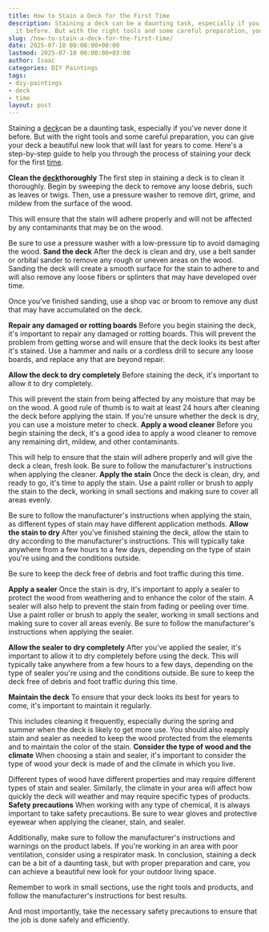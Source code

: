 ```yaml
---
title: How to Stain a Deck for the First Time
description: Staining a deck can be a daunting task, especially if you've never done
  it before. But with the right tools and some careful preparation, you can give your...
slug: /how-to-stain-a-deck-for-the-first-time/
date: 2025-07-10 00:00:00+00:00
lastmod: 2025-07-10 00:00:00+03:00
author: Isaac
categories: DIY Paintings
tags:
- diy-paintings
- deck
- time
layout: post
---
```

Staining a [deck](https://en.wikipedia.org/wiki/Deck_(building))can be a daunting task, especially if you've never done it before. But with the right tools and some careful preparation, you can give your deck a beautiful new look that will last for years to come. Here's a step-by-step guide to help you through the process of staining your deck for the first [time](https://pestpolicy.com/time-americans-spend-mowing/).

**Clean the [deck](https://pestpolicy.com/what-is-the-alternative-to-sanding-a-deck/)thoroughly** The first step in staining a deck is to clean it thoroughly. Begin by sweeping the deck to remove any loose debris, such as leaves or twigs. Then, use a pressure washer to remove dirt, grime, and mildew from the surface of the wood.

This will ensure that the stain will adhere properly and will not be affected by any contaminants that may be on the wood.

Be sure to use a pressure washer with a low-pressure tip to avoid damaging the wood. **Sand the deck** After the deck is clean and dry, use a belt sander or orbital sander to remove any rough or uneven areas on the wood. Sanding the deck will create a smooth surface for the stain to adhere to and will also remove any loose fibers or splinters that may have developed over time.

Once you've finished sanding, use a shop vac or broom to remove any dust that may have accumulated on the deck.

**Repair any damaged or rotting boards** Before you begin staining the deck, it's important to repair any damaged or rotting boards. This will prevent the problem from getting worse and will ensure that the deck looks its best after it's stained. Use a hammer and nails or a cordless drill to secure any loose boards, and replace any that are beyond repair.

**Allow the deck to dry completely** Before staining the deck, it's important to allow it to dry completely.

This will prevent the stain from being affected by any moisture that may be on the wood. A good rule of thumb is to wait at least 24 hours after cleaning the deck before applying the stain. If you're unsure whether the deck is dry, you can use a moisture meter to check. **Apply a wood cleaner** Before you begin staining the deck, it's a good idea to apply a wood cleaner to remove any remaining dirt, mildew, and other contaminants.

This will help to ensure that the stain will adhere properly and will give the deck a clean, fresh look. Be sure to follow the manufacturer's instructions when applying the cleaner. **Apply the stain** Once the deck is clean, dry, and ready to go, it's time to apply the stain. Use a paint roller or brush to apply the stain to the deck, working in small sections and making sure to cover all areas evenly.

Be sure to follow the manufacturer's instructions when applying the stain, as different types of stain may have different application methods. **Allow the stain to dry** After you've finished staining the deck, allow the stain to dry according to the manufacturer's instructions. This will typically take anywhere from a few hours to a few days, depending on the type of stain you're using and the conditions outside.

Be sure to keep the deck free of debris and foot traffic during this time.

**Apply a sealer** Once the stain is dry, it's important to apply a sealer to protect the wood from weathering and to enhance the color of the stain. A sealer will also help to prevent the stain from fading or peeling over time. Use a paint roller or brush to apply the sealer, working in small sections and making sure to cover all areas evenly. Be sure to follow the manufacturer's instructions when applying the sealer.

**Allow the sealer to dry completely** After you've applied the sealer, it's important to allow it to dry completely before using the deck. This will typically take anywhere from a few hours to a few days, depending on the type of sealer you're using and the conditions outside. Be sure to keep the deck free of debris and foot traffic during this time.

**Maintain the deck** To ensure that your deck looks its best for years to come, it's important to maintain it regularly.

This includes cleaning it frequently, especially during the spring and summer when the deck is likely to get more use. You should also reapply stain and sealer as needed to keep the wood protected from the elements and to maintain the color of the stain. **Consider the type of wood and the climate** When choosing a stain and sealer, it's important to consider the type of wood your deck is made of and the climate in which you live.

Different types of wood have different properties and may require different types of stain and sealer. Similarly, the climate in your area will affect how quickly the deck will weather and may require specific types of products. **Safety precautions** When working with any type of chemical, it is always important to take safety precautions. Be sure to wear gloves and protective eyewear when applying the cleaner, stain, and sealer.

Additionally, make sure to follow the manufacturer's instructions and warnings on the product labels. If you're working in an area with poor ventilation, consider using a respirator mask. In conclusion, staining a deck can be a bit of a daunting task, but with proper preparation and care, you can achieve a beautiful new look for your outdoor living space.

Remember to work in small sections, use the right tools and products, and follow the manufacturer's instructions for best results.

And most importantly, take the necessary safety precautions to ensure that the job is done safely and efficiently.
